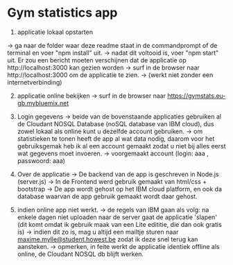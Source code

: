 # Gym statistics app

1. applicatie lokaal opstarten

-> ga naar de folder waar deze readme staat in de commandprompt of de terminal en voer "npm install" uit.
-> nadat dit voltooid is, voer "npm start" uit. Er zou een bericht moeten verschijnen dat de applicatie op http://localhost:3000
kan gezien worden
-> surf in de browser naar http://localhost:3000 om de applicatie te zien.
-> (werkt niet zonder een internetverbinding)

2. applicatie online bekijken
-> surf in de browser naar https://gymstats.eu-gb.mybluemix.net

3. Login gegevens
-> beide van de bovenstaande applicaties gebruiken al de Cloudant NOSQL Database (noSQL database van IBM cloud),
dus zowel lokaal als online kunt u dezelfde account gebruiken.
-> om statistieken te tonen heeft de app al wat data nodig, daarom voor het gebruiksgemak heb ik al een account
gemaakt zodat u niet bij alles eerst wat gegevens moet invoeren.
-> voorgemaakt account (login: aaa , passwoord: aaa)

4. Over de applicatie
-> De backend van de app is geschreven in Node.js (server.js)
-> In de Frontend werd gebruik gemaakt van html/css + bootstrap
-> De app wordt gehost op het IBM cloud platform, en ook da database waarvan de app gebruik gemaakt wordt daar gehost.

5. indien online app niet werkt.
-> de regels van IBM gaan als volg: na enkele dagen niet uploaden naar de server gaat de applicatie 'slapen'
(dit komt omdat ik gebruik maak van een Lite edititie, die dan ook gratis is)
-> indien dit zo is, mag u altijd een mailtje sturen naar maxime.mylle@student.howest.be zodat ik deze snel terug kan aansteken.
-> opmerken, in feite werkt de applicatie identiek offline als online, de Cloudant NOSQL db blijft werken. 
